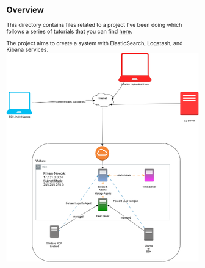 ## Overview
This directory contains files related to a project I've been doing which follows a series of tutorials that you can find [here](https://www.youtube.com/watch?v=W3ExS2m6B24&list=PLG6KGSNK4PuBb0OjyDIdACZnb8AoNBeq6). 

The project aims to create a system with ElasticSearch, Logstash, and Kibana services. ![Logical Diagram of the system](./LogicalDiagramTransparent.png)
